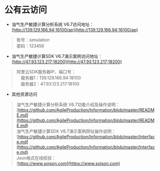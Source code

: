 # 公有云访问
- 油气生产敏捷计算分析系统 V6.7访问地址：  
[http://139.129.166.94:16100/ap](http://139.129.166.94:16100/ap)  
> 账号：simulation  
> 密码：123456  
- 油气生产敏捷计算SDK V6.7演示案例访问地址：  
[http://47.93.123.217:18200](http://47.93.123.217:18200)  
> 阿里云SDK服务器IP、端口号：  
> &emsp;服务器1：139.129.166.94:18100  
> &emsp;服务器2：47.93.123.217:18100  
- 其他资源访问  
> 油气生产敏捷计算分析系统 V6.7功能介绍及操作说明：  
> [https://github.com/AgileProduction/Information/blob/master/README.md](https://github.com/AgileProduction/Information/blob/master/README.md)  
> 油气生产敏捷计算SDK V6.7演示案例网址操作说明：  
> [https://github.com/AgileProduction/Information/blob/master/Interface.md](https://github.com/AgileProduction/Information/blob/master/Interface.md)  
> Json格式在线校验：  
> [https://www.sojson.com](https://www.sojson.com)
